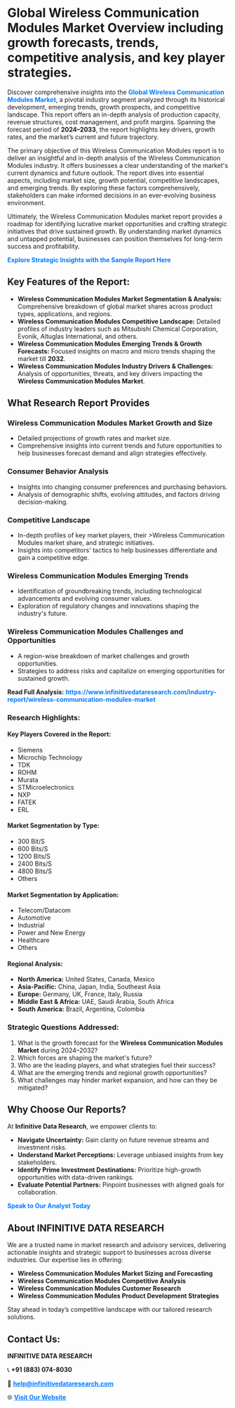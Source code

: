 <h1>Global Wireless Communication Modules Market Overview including growth forecasts, trends, competitive analysis, and key player strategies.</h1>
<p>
Discover comprehensive insights into the 
<a href="https://www.infinitivedataresearch.com/industry-report/wireless-communication-modules-market" rel="dofollow" style="color: #007BFF; text-decoration: none;"><strong>Global Wireless Communication Modules Market</strong></a>, a pivotal industry segment analyzed through its historical development, emerging trends, growth prospects, and competitive landscape. This report offers an in-depth analysis of production capacity, revenue structures, cost management, and profit margins. Spanning the forecast period of <strong>2024–2033</strong>, the report highlights key drivers, growth rates, and the market’s current and future trajectory.
</p>
<p>
The primary objective of this Wireless Communication Modules report is to deliver an insightful and in-depth analysis of the Wireless Communication Modules industry. It offers businesses a clear understanding of the market's current dynamics and future outlook. The report dives into essential aspects, including market size, growth potential, competitive landscapes, and emerging trends. By exploring these factors comprehensively, stakeholders can make informed decisions in an ever-evolving business environment.
</p>
<p>
Ultimately, the Wireless Communication Modules market report provides a roadmap for identifying lucrative market opportunities and crafting strategic initiatives that drive sustained growth. By understanding market dynamics and untapped potential, businesses can position themselves for long-term success and profitability.
</p>
<p>
<a href="https://www.infinitivedataresearch.com/request-sample/reportId=106490" style="color: #007BFF; text-decoration: none;"><strong>Explore Strategic Insights with the Sample Report Here</strong></a>
</p>

<h2>Key Features of the Report:</h2>
<ul>
<li><strong>Wireless Communication Modules Market Segmentation & Analysis:</strong> Comprehensive breakdown of global market shares across product types, applications, and regions.</li>
<li><strong>Wireless Communication Modules Competitive Landscape:</strong> Detailed profiles of industry leaders such as Mitsubishi Chemical Corporation, Evonik, Altuglas International, and others.</li>
<li><strong>Wireless Communication Modules Emerging Trends & Growth Forecasts:</strong> Focused insights on macro and micro trends shaping the market till <strong>2032</strong>.</li>
<li><strong>Wireless Communication Modules Industry Drivers & Challenges:</strong> Analysis of opportunities, threats, and key drivers impacting the <strong>Wireless Communication Modules Market</strong>.</li>
</ul>

<h2>What Research Report Provides</h2>
<h3>Wireless Communication Modules Market Growth and Size</h3>
<ul>
<li>Detailed projections of growth rates and market size.</li>
<li>Comprehensive insights into current trends and future opportunities to help businesses forecast demand and align strategies effectively.</li>
</ul>

<h3>Consumer Behavior Analysis</h3>
<ul>
<li>Insights into changing consumer preferences and purchasing behaviors.</li>
<li>Analysis of demographic shifts, evolving attitudes, and factors driving decision-making.</li>
</ul>

<h3>Competitive Landscape</h3>
<ul>
<li>In-depth profiles of key market players, their >Wireless Communication Modules market share, and strategic initiatives.</li>
<li>Insights into competitors' tactics to help businesses differentiate and gain a competitive edge.</li>
</ul>

<h3>Wireless Communication Modules Emerging Trends</h3>
<ul>
<li>Identification of groundbreaking trends, including technological advancements and evolving consumer values.</li>
<li>Exploration of regulatory changes and innovations shaping the industry's future.</li>
</ul>

<h3>Wireless Communication Modules Challenges and Opportunities</h3>
<ul>
<li>A region-wise breakdown of market challenges and growth opportunities.</li>
<li>Strategies to address risks and capitalize on emerging opportunities for sustained growth.</li>
</ul>
<p><strong>Read Full Analysis:</strong> <a href="https://www.infinitivedataresearch.com/industry-report/wireless-communication-modules-market" rel="dofollow" style="color: #007BFF; text-decoration: none;"><strong>https://www.infinitivedataresearch.com/industry-report/wireless-communication-modules-market</strong></a></p>
<h3>Research Highlights:</h3>
<h4>Key Players Covered in the Report:</h4>
<ul><li>Siemens</li><li>Microchip Technology</li><li>TDK</li><li>ROHM</li><li>Murata</li><li>STMicroelectronics</li><li>NXP</li><li>FATEK</li><li>ERL</li></ul>
<h4>Market Segmentation by Type:</h4>
<ul><li>300 Bit/S</li><li>600 Bits/S</li><li>1200 Bits/S</li><li>2400 Bits/S</li><li>4800 Bits/S</li><li>Others</li></ul>
<h4>Market Segmentation by Application:</h4>
<ul><li>Telecom/Datacom</li><li>Automotive</li><li>Industrial</li><li>Power and New Energy</li><li>Healthcare</li><li>Others</li></ul>

<h4>Regional Analysis:</h4>
<ul>
<li><strong>North America:</strong> United States, Canada, Mexico</li>
<li><strong>Asia-Pacific:</strong> China, Japan, India, Southeast Asia</li>
<li><strong>Europe:</strong> Germany, UK, France, Italy, Russia</li>
<li><strong>Middle East & Africa:</strong> UAE, Saudi Arabia, South Africa</li>
<li><strong>South America:</strong> Brazil, Argentina, Colombia</li>
</ul>

<h3>Strategic Questions Addressed:</h3>
<ol>
<li>What is the growth forecast for the <strong>Wireless Communication Modules Market</strong> during 2024–2032?</li>
<li>Which forces are shaping the market's future?</li>
<li>Who are the leading players, and what strategies fuel their success?</li>
<li>What are the emerging trends and regional growth opportunities?</li>
<li>What challenges may hinder market expansion, and how can they be mitigated?</li>
</ol>

<h2>Why Choose Our Reports?</h2>
<p>At <strong>Infinitive Data Research</strong>, we empower clients to:</p>
<ul>
<li><strong>Navigate Uncertainty:</strong> Gain clarity on future revenue streams and investment risks.</li>
<li><strong>Understand Market Perceptions:</strong> Leverage unbiased insights from key stakeholders.</li>
<li><strong>Identify Prime Investment Destinations:</strong> Prioritize high-growth opportunities with data-driven rankings.</li>
<li><strong>Evaluate Potential Partners:</strong> Pinpoint businesses with aligned goals for collaboration.</li>
</ul>
<p><a href="https://www.infinitivedataresearch.com/industry-report/wireless-communication-modules-market" rel="dofollow" style="color: #007BFF; text-decoration: none;"><strong>Speak to Our Analyst Today</strong></a></p>

<h2>About INFINITIVE DATA RESEARCH</h2>
<p>We are a trusted name in market research and advisory services, delivering actionable insights and strategic support to businesses across diverse industries. Our expertise lies in offering:</p>
<ul>
<li><strong>Wireless Communication Modules Market Sizing and Forecasting</strong></li>
<li><strong>Wireless Communication Modules Competitive Analysis</strong></li>
<li><strong>Wireless Communication Modules Customer Research</strong></li>
<li><strong>Wireless Communication Modules Product Development Strategies</strong></li>
</ul>
<p>Stay ahead in today’s competitive landscape with our tailored research solutions.</p>

<h2>Contact Us:</h2>
<p><strong>INFINITIVE DATA RESEARCH</strong></p>
<p>📞 <strong>+91 (883) 074-8030</strong></p>
<p>📧 <strong><a href="mailto:help@infinitivedataresearch.com" style="color: #007BFF;">help@infinitivedataresearch.com</a></strong></p>
<p>🌐 <strong><a href="https://www.infinitivedataresearch.com" rel="dofollow" style="color: #007BFF;">Visit Our Website</a></strong></p>